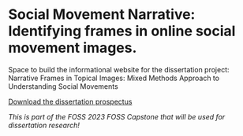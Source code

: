 # Social Movement Narrative: Identifying frames in online social movement images.

Space to build the informational website for the dissertation project: Narrative Frames in Topical Images: Mixed Methods Approach to Understanding Social Movements

[Download the dissertation prospectus](pdfs/ldozal_prospectus2023.pdf)

*This is part of the FOSS 2023 FOSS Capstone that will be used for dissertation research!*
